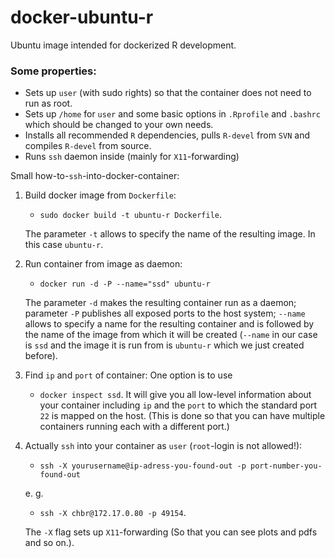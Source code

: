docker-ubuntu-r
===============

Ubuntu image intended for dockerized R development.

### Some properties:

* Sets up `user` (with sudo rights) so that the container does not need to
  run as root.
* Sets up `/home` for `user` and some basic options in `.Rprofile` and
  `.bashrc` which should be changed to your own needs.
* Installs all recommended `R` dependencies, pulls `R-devel` from `SVN` and
  compiles `R-devel` from source.
* Runs `ssh` daemon inside (mainly for `X11`-forwarding)

Small how-to-`ssh`-into-docker-container:

1. Build docker image from `Dockerfile`: 
   * `sudo docker build -t ubuntu-r Dockerfile`.
   
   The parameter `-t` allows to specify the name of the resulting image.
   In this case `ubuntu-r`.

2. Run container from image as daemon:
   * `docker run -d -P --name="ssd" ubuntu-r`
   
   The parameter `-d` makes the resulting container run as a daemon;
   parameter `-P` publishes all exposed ports to the host system; `--name`
   allows to specify a name for the resulting container and is followed by
   the name of the image from which it will be created (`--name` in our
   case is `ssd` and the image it is run from is `ubuntu-r` which we just
   created before).

3. Find `ip` and `port` of container: One option is to use
   * `docker inspect ssd`.
   It will give you all low-level information about your container
   including `ip` and the `port` to which the standard port `22` is mapped
   on the host. (This is done so that you can have multiple containers
   running each with a different port.)

4. Actually `ssh` into your container as `user` (`root`-login is not
   allowed!):
   * `ssh -X yourusername@ip-adress-you-found-out -p
   port-number-you-found-out`

   e. g.

   * `ssh -X chbr@172.17.0.80 -p 49154`.

   The `-X` flag sets up `X11`-forwarding (So that you can see plots and
   pdfs and so on.).
